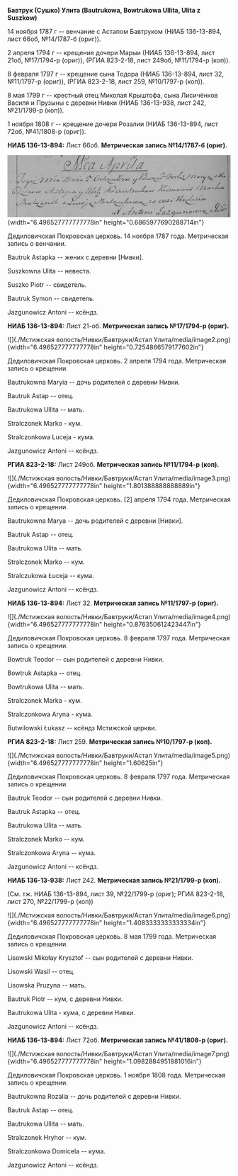 **Бавтрук (Сушко) Улита (Bautrukowa, Bowtrukowa Ullita, Ulita z
Suszkow)**

14 ноября 1787 г -- венчание с Астапом Бавтруком (НИАБ 136-13-894, лист
66об, №14/1787-б (ориг)).

2 апреля 1794 г -- крещение дочери Марыи (НИАБ 136-13-894, лист 21об,
№17/1794-р (ориг)), (РГИА 823-2-18, лист 249об, №11/1794-р (коп)).

8 февраля 1797 г -- крещение сына Тодора (НИАБ 136-13-894, лист 32,
№11/1797-р (ориг)), (РГИА 823-2-18, лист 259, №10/1797-р (коп)).

8 мая 1799 г -- крестный отец Миколая Крыштофа, сына Лисичёнков Василя и
Прузыны с деревни Нивки (НИАБ 136-13-938, лист 242, №21/1799-р (коп)).

1 ноября 1808 г -- крещение дочери Розалии (НИАБ 136-13-894, лист 72об,
№41/1808-р (ориг)).

**НИАБ 136-13-894:** Лист 66об. **Метрическая запись №14/1787-б
(ориг).**

![](./media/888d2c279a26fe1d036c37b6a543a02d7d8170ca.png){width="6.496527777777778in"
height="0.6865977690288714in"}

Дедиловичская Покровская церковь. 14 ноября 1787 года. Метрическая
запись о венчании.

Bautruk Astapka -- жених с деревни \[Нивки\].

Suszkowna Ulita -- невеста.

Suszko Piotr -- свидетель.

Bautruk Symon -- свидетель.

Jazgunowicz Antoni -- ксёндз.

**НИАБ 136-13-894:** Лист 21-об. **Метрическая запись №17/1794-р
(ориг).**

![](./Мстижская волость/Нивки/Бавтруки/Астап Улита/media/image2.png){width="6.496527777777778in"
height="0.7254866579177602in"}

Дедиловичская Покровская церковь. 2 апреля 1794 года. Метрическая запись
о крещении.

Bautrukowna Maryia -- дочь родителей с деревни Нивки.

Bautruk Astap -- отец.

Bautrukowa Ullita -- мать.

Stralczonek Marko - кум.

Stralczonkowa Luceja - кума.

Jazgunowicz Antoni -- ксёндз.

**РГИА 823-2-18:** Лист 249об. **Метрическая запись №11/1794-р (коп).**

![](./Мстижская волость/Нивки/Бавтруки/Астап Улита/media/image3.png){width="6.496527777777778in"
height="1.801388888888889in"}

Дедиловичская Покровская церковь. \[2\] апреля 1794 года. Метрическая
запись о крещении.

Bautrukowna Marya -- дочь родителей с деревни \[Нивки\].

Bautruk Astap -- отец.

Bautrukowa Ulita -- мать.

Stralczonek Marko -- кум.

Stralczukowa Łuceja -- кума.

Jazgunowicz Antoni -- ксёндз.

**НИАБ 136-13-894:** Лист 32. **Метрическая запись №11/1797-р (ориг).**

![](./Мстижская волость/Нивки/Бавтруки/Астап Улита/media/image4.png){width="6.496527777777778in"
height="0.876350612423447in"}

Дедиловичская Покровская церковь. 8 февраля 1797 года. Метрическая
запись о крещении.

Bowtruk Teodor -- сын родителей с деревни Нивки.

Bowtruk Astapka -- отец.

Bowtrukowa Ulita -- мать.

Stralczonek Marka - кум.

Stralczonkowa Aryna - кума.

Butwilowski Łukasz -- ксёндз Мстижской церкви.

**РГИА 823-2-18:** Лист 259. **Метрическая запись №10/1797-р (коп).**

![](./Мстижская волость/Нивки/Бавтруки/Астап Улита/media/image5.png){width="6.496527777777778in"
height="1.60625in"}

Дедиловичская Покровская церковь. 8 февраля 1797 года. Метрическая
запись о крещении.

Bautruk Teodor -- сын родителей с деревни Нивки.

Bautruk Astapka -- отец.

Bautrukowa Ulita -- мать.

Stralczonek Marko -- кум.

Stralczonkowa Aryna -- кума.

Jazgunowicz Antoni -- ксёндз.

**НИАБ 136-13-938:** Лист 242. **Метрическая запись №21/1799-р (коп).**

(См. тж. НИАБ 136-13-894, лист 39, №22/1799-р (ориг); РГИА 823-2-18,
лист 270, №22/1799-р (коп))

![](./Мстижская волость/Нивки/Бавтруки/Астап Улита/media/image6.png){width="6.496527777777778in"
height="1.4083333333333334in"}

Дедиловичская Покровская церковь. 8 мая 1799 года. Метрическая запись о
крещении.

Lisowski Mikołay Krysztof -- сын родителей с деревни Нивки.

Lisowski Wasil -- отец.

Lisowska Pruzyna -- мать.

Bautruk Piotr -- кум, с деревни Нивки.

Bautrukowa Ulita - кума, с деревни Нивки.

Jazgunowicz Antoni -- ксёндз.

**НИАБ 136-13-894:** Лист 72об. **Метрическая запись №41/1808-р
(ориг).**

![](./Мстижская волость/Нивки/Бавтруки/Астап Улита/media/image7.png){width="6.496527777777778in"
height="1.0982884951881016in"}

Дедиловичская Покровская церковь. 1 ноября 1808 года. Метрическая запись
о крещении.

Bautrukowna Rozalia -- дочь родителей с деревни Нивки.

Bautruk Astap -- отец.

Bautrukowa Ullita -- мать.

Stralczonek Hryhor -- кум.

Stralczonkowa Domicela -- кума.

Jazgunowicz Antoni -- ксёндз.
